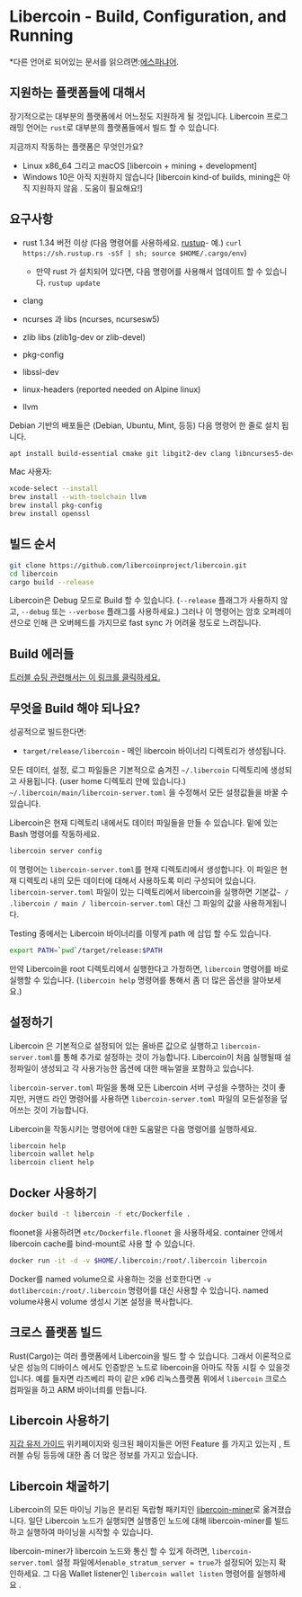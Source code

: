 # Libercoin - Build, Configuration, and Running

*다른 언어로 되어있는 문서를 읽으려면:[에스파냐어](build_ES.md).

## 지원하는 플랫폼들에 대해서

장기적으로는 대부분의 플랫폼에서 어느정도 지원하게 될 것입니다.
Libercoin 프로그래밍 언어는 `rust`로 대부분의 플랫폼들에서 빌드 할 수 있습니다.

지금까지 작동하는 플랫폼은 무엇인가요?

* Linux x86_64 그리고 macOS [libercoin + mining + development]
* Windows 10은 아직 지원하지 않습니다 [libercoin kind-of builds, mining은 아직 지원하지 않음 . 도움이 필요해요!]

## 요구사항

* rust 1.34 버전 이상  (다음 명령어를 사용하세요. [rustup]((https://www.rustup.rs/))- 예.) `curl https://sh.rustup.rs -sSf | sh; source $HOME/.cargo/env`)

  * 만약 rust 가 설치되어 있다면, 다음 명령어를 사용해서 업데이트 할 수 있습니다.
    `rustup update`
* clang
* ncurses 과 libs (ncurses, ncursesw5)
* zlib libs (zlib1g-dev or zlib-devel)
* pkg-config
* libssl-dev
* linux-headers (reported needed on Alpine linux)
* llvm

Debian 기반의 배포들은 (Debian, Ubuntu, Mint, 등등) 다음 명령어 한 줄로 설치 됩니다.

```sh
apt install build-essential cmake git libgit2-dev clang libncurses5-dev libncursesw5-dev zlib1g-dev pkg-config libssl-dev llvm
```

Mac 사용자:

```sh
xcode-select --install
brew install --with-toolchain llvm
brew install pkg-config
brew install openssl
```

## 빌드 순서

```sh
git clone https://github.com/libercoinproject/libercoin.git
cd libercoin
cargo build --release
```

Libercoin은 Debug 모드로 Build 할 수 있습니다. (`--release` 플래그가 사용하지 않고, `--debug` 또는 `--verbose` 플래그를 사용하세요.) 그러나 이 명령어는 암호 오퍼레이션으로 인해 큰 오버헤드를 가지므로 fast sync 가 어려울 정도로 느려집니다.

## Build 에러들

[트러블 슈팅 관련해서는 이 링크를 클릭하세요.](https://github.com/mimblewimble/docs/wiki/Troubleshooting)

## 무엇을 Build 해야 되나요?

성공적으로 빌드한다면:

* `target/release/libercoin` - 메인 libercoin 바이너리 디렉토리가 생성됩니다.

모든 데이터, 설정, 로그 파일들은 기본적으로 숨겨진 `~/.libercoin` 디렉토리에 생성되고 사용됩니다. (user home 디렉토리 안에 있습니다.)
`~/.libercoin/main/libercoin-server.toml` 을 수정해서 모든 설정값들을 바꿀 수 있습니다.

Libercoin은 현재 디렉토리 내에서도 데이터 파일들을 만들 수 있습니다. 밑에 있는 Bash 명령어를 작동하세요.

```sh
libercoin server config
```

이 명령어는 `libercoin-server.toml`를 현재 디렉토리에서 생성합니다.
이 파일은 현재 디렉토리 내의 모든 데이터에 대해서 사용하도록 미리 구성되어 있습니다.
`libercoin-server.toml` 파일이 있는 디렉토리에서 libercoin을 실행하면 기본값`~ / .libercoin / main / libercoin-server.toml` 대신 그 파일의 값을 사용하게됩니다.

Testing 중에서는 Libercoin 바이너리를 이렇게 path 에 삽입 할 수도 있습니다.

```sh
export PATH=`pwd`/target/release:$PATH
```

만약 Libercoin을 root 디렉토리에서 실행한다고 가정하면, `libercoin` 명령어를 바로 실행할 수 있습니다. (`libercoin help` 명령어를 통해서 좀 더 많은 옵션을 알아보세요.)

## 설정하기

Libercoin 은 기본적으로 설정되어 있는 올바른 값으로 실행하고 `libercoin-server.toml`를 통해 추가로 설정하는 것이 가능합니다.
Libercoin이 처음 실행될때 설정파일이 생성되고 각 사용가능한 옵션에 대한 매뉴얼을 포함하고 있습니다.

`libercoin-server.toml` 파일을 통해 모든 Libercoin 서버 구성을 수행하는 것이 좋지만,
커맨드 라인 명령어를 사용하면 `libercoin-server.toml` 파일의 모든설정을 덮어쓰는 것이 가능합니다.

Libercoin을 작동시키는 명령어에 대한 도움말은 다음 명령어를 실행하세요.

```sh
libercoin help
libercoin wallet help
libercoin client help
```

## Docker 사용하기

```sh
docker build -t libercoin -f etc/Dockerfile .
```

floonet을 사용하려면 `etc/Dockerfile.floonet` 을 사용하세요.
container 안에서 libercoin cache를 bind-mount로 사용 할 수 있습니다.

```sh
docker run -it -d -v $HOME/.libercoin:/root/.libercoin libercoin
```

Docker를 named volume으로 사용하는 것을 선호한다면 `-v dotlibercoin:/root/.libercoin` 명령어를 대신 사용할 수 있습니다.
named volume샤용시 volume 생성시 기본 설정을 복사합니다.

## 크로스 플랫폼 빌드

Rust(Cargo)는 여러 플랫폼에서 Libercoin을 빌드 할 수 있습니다. 그래서 이론적으로 낮은 성능의 디바이스 에서도 인증받은 노드로 libercoin을 아마도 작동 시킬 수 있을것 입니다.
예를 들자면 라즈베리 파이 같은 x96 리눅스플랫폼 위에서 `libercoin` 크로스 컴파일을 하고 ARM 바이너릐를 만듭니다.

## Libercoin 사용하기

[지갑 유저 가이드](https://github.com/mimblewimble/docs/wiki/Wallet-User-Guide) 위키페이지와 링크된 페이지들은 어떤 Feature 를 가지고 있는지 , 트러블 슈팅 등등에 대한 좀 더 많은 정보를 가지고 있습니다.

## Libercoin 채굴하기

Libercoin의 모든 마이닝 기능은 분리된 독랍형 패키지인 [libercoin-miner](https://github.com/libercoinproject/libercoin-miner)로 옮겨졌습니다.
일단 Libercoin 노드가 실행되면 실행중인 노드에 대해 libercoin-miner를 빌드하고 실행하여 마이닝을 시작할 수 있습니다.

libercoin-miner가 libercoin 노드와 통신 할 수 있게 하려면, `libercoin-server.toml` 설정 파일에서`enable_stratum_server = true`가 설정되어 있는지 확인하세요. 그 다음 Wallet listener인 `libercoin wallet listen` 명령어를 실행하세요 .